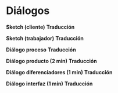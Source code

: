 
<h1>Diálogos</h1>

  **Sketch (cliente)** 
   **Traducción** 
 
  **Sketch (trabajador)** 
     **Traducción** 
 
  **Diálogo proceso**
   **Traducción** 
 
 **Diálogo producto (2 min)** 
   **Traducción** 
 
**Diálogo diferenciadores (1 min)** 
   **Traducción** 
 
**Diálogo interfaz (1 min)**
   **Traducción** 
 

<!--stackedit_data:
eyJoaXN0b3J5IjpbMTEwMzI5MzkwOV19
-->